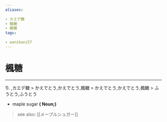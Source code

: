 ```yaml
---
aliases:
    
- カエデ糖
- 楓糖
- 楓糖
tags:
    
- wanikani57
---
```


# 楓糖
---
1).
,カエデ糖 > かえでとう,かえでとう,楓糖 > かえでとう,かえでとう,楓糖 > ふうとう,ふうとう

- maple sugar
**( Noun;)**
> see also:  [[メープルシュガー]]
            